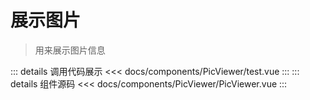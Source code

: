 # 展示图片

> 用来展示图片信息

<script setup>
import PicViewer from "/components/PicViewer/test.vue"
</script>

<PicViewer></PicViewer>

::: details 调用代码展示
<<< docs/components/PicViewer/test.vue
:::
::: details 组件源码
<<< docs/components/PicViewer/PicViewer.vue
:::
